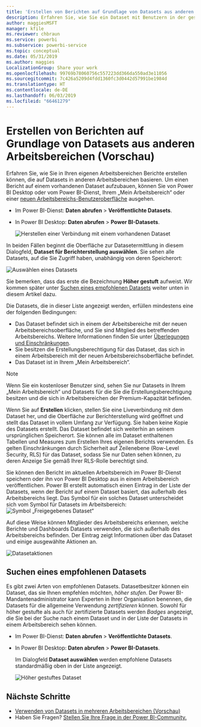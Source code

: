 ```yaml
---
title: 'Erstellen von Berichten auf Grundlage von Datasets aus anderen Arbeitsbereichen (Vorschau): Power BI'
description: Erfahren Sie, wie Sie ein Dataset mit Benutzern in der gesamten Organisation teilen können. Dann können diese in ihren eigenen Arbeitsbereichen Berichte erstellen, die auf Ihrem Dataset basieren.
author: maggiesMSFT
manager: kfile
ms.reviewer: chbraun
ms.service: powerbi
ms.subservice: powerbi-service
ms.topic: conceptual
ms.date: 05/31/2019
ms.author: maggies
LocalizationGroup: Share your work
ms.openlocfilehash: 99769b78060756c557223dd366da550ad3e11056
ms.sourcegitcommit: 7c426a5209d4fdd1360fc3d0442d57991be1984d
ms.translationtype: HT
ms.contentlocale: de-DE
ms.lasthandoff: 06/03/2019
ms.locfileid: "66461279"
---
```

# <a name="create-reports-based-on-datasets-from-different-workspaces-preview"></a>Erstellen von Berichten auf Grundlage von Datasets aus anderen Arbeitsbereichen (Vorschau)

Erfahren Sie, wie Sie in Ihren eigenen Arbeitsbereichen Berichte erstellen können, die auf Datasets in anderen Arbeitsbereichen basieren. Um einen Bericht auf einem vorhandenen Dataset aufzubauen, können Sie von Power BI Desktop oder vom Power BI-Dienst, Ihrem „Mein Arbeitsbereich“ oder einer [neuen Arbeitsbereichs-Benutzeroberfläche](service-create-the-new-workspaces.md) ausgehen.

- Im Power BI-Dienst: **Daten abrufen** > **Veröffentlichte Datasets**.
- In Power BI Desktop: **Daten abrufen** > **Power BI-Datasets**.

    ![Herstellen einer Verbindung mit einem vorhandenen Dataset](media/service-datasets-across-workspaces/power-bi-connect-dataset-pk.png)
   
In beiden Fällen beginnt die Oberfläche zur Datasetermittlung in diesem Dialogfeld, **Dataset für Berichterstellung auswählen**. Sie sehen alle Datasets, auf die Sie Zugriff haben, unabhängig von deren Speicherort:

![Auswählen eines Datasets](media/service-datasets-across-workspaces/power-bi-select-dataset.png)

Sie bemerken, dass das erste die Bezeichnung **Höher gestuft** aufweist. Wir kommen später unter [Suchen eines empfohlenen Datasets](#find-an-endorsed-dataset) weiter unten in diesem Artikel dazu.

Die Datasets, die in dieser Liste angezeigt werden, erfüllen mindestens eine der folgenden Bedingungen:

- Das Dataset befindet sich in einem der Arbeitsbereiche mit der neuen Arbeitsbereichsoberfläche, und Sie sind Mitglied des betreffenden Arbeitsbereichs. Weitere Informationen finden Sie unter [Überlegungen und Einschränkungen](service-datasets-across-workspaces.md#considerations-and-limitations).
- Sie besitzen die Erstellungsberechtigung für das Dataset, das sich in einem Arbeitsbereich mit der neuen Arbeitsbereichsoberfläche befindet.
- Das Dataset ist in Ihrem „Mein Arbeitsbereich“.

> [!NOTE]
> Wenn Sie ein kostenloser Benutzer sind, sehen Sie nur Datasets in Ihrem „Mein Arbeitsbereich“ und Datasets für die Sie die Erstellungsberechtigung besitzen und die sich in Arbeitsbereichen der Premium-Kapazität befinden.

Wenn Sie auf **Erstellen** klicken, stellen Sie eine Liveverbindung mit dem Dataset her, und die Oberfläche zur Berichterstellung wird geöffnet und stellt das Dataset in vollem Umfang zur Verfügung. Sie haben keine Kopie des Datasets erstellt. Das Dataset befindet sich weiterhin an seinem ursprünglichen Speicherort. Sie können alle im Dataset enthaltenen Tabellen und Measures zum Erstellen Ihres eigenen Berichts verwenden. Es gelten Einschränkungen durch Sicherheit auf Zeilenebene (Row-Level Security, RLS) für das Dataset, sodass Sie nur Daten sehen können, zu deren Anzeige Sie gemäß Ihrer RLS-Rolle berechtigt sind.

Sie können den Bericht im aktuellen Arbeitsbereich im Power BI-Dienst speichern oder ihn von Power BI Desktop aus in einem Arbeitsbereich veröffentlichen. Power BI erstellt automatisch einen Eintrag in der Liste der Datasets, wenn der Bericht auf einem Dataset basiert, das außerhalb des Arbeitsbereichs liegt. Das Symbol für ein solches Dataset unterscheidet sich vom Symbol für Datasets im Arbeitsbereich: ![Symbol „Freigegebenes Dataset“](media/service-datasets-discover-across-workspaces/power-bi-shared-dataset-icon.png)

Auf diese Weise können Mitglieder des Arbeitsbereichs erkennen, welche Berichte und Dashboards Datasets verwenden, die sich außerhalb des Arbeitsbereichs befinden. Der Eintrag zeigt Informationen über das Dataset und einige ausgewählte Aktionen an.

![Datasetaktionen](media/service-datasets-across-workspaces/power-bi-dataset-actions.png)

## <a name="find-an-endorsed-dataset"></a>Suchen eines empfohlenen Datasets

Es gibt zwei Arten von empfohlenen Datasets. Datasetbesitzer können ein Dataset, das sie Ihnen empfehlen möchten, *höher stufen*. Der Power BI-Mandantenadministrator kann Experten in Ihrer Organisation benennen, die Datasets für die allgemeine Verwendung *zertifizieren* können. Sowohl für höher gestufte als auch für zertifizierte Datasets werden *Badges* angezeigt, die Sie bei der Suche nach einem Dataset und in der Liste der Datasets in einem Arbeitsbereich sehen können. 

- Im Power BI-Dienst: **Daten abrufen** > **Veröffentlichte Datasets**.
- In Power BI Desktop: **Daten abrufen** > **Power BI-Datasets**.

    Im Dialogfeld **Dataset auswählen** werden empfohlene Datasets standardmäßig oben in der Liste angezeigt. 

    ![Höher gestuftes Dataset](media/service-datasets-certify-promote/power-bi-dataset-promoted.png)

## <a name="next-steps"></a>Nächste Schritte

- [Verwenden von Datasets in mehreren Arbeitsbereichen (Vorschau)](service-datasets-across-workspaces.md)
- Haben Sie Fragen? [Stellen Sie Ihre Frage in der Power BI-Community.](http://community.powerbi.com/)
